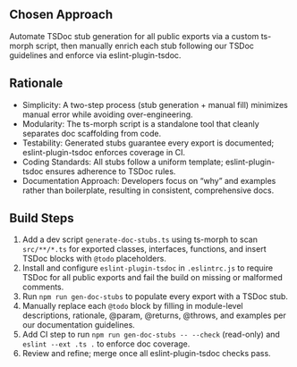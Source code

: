 ## Chosen Approach
Automate TSDoc stub generation for all public exports via a custom ts-morph script, then manually enrich each stub following our TSDoc guidelines and enforce via eslint-plugin-tsdoc.

## Rationale
- Simplicity: A two-step process (stub generation + manual fill) minimizes manual error while avoiding over-engineering.
- Modularity: The ts-morph script is a standalone tool that cleanly separates doc scaffolding from code.
- Testability: Generated stubs guarantee every export is documented; eslint-plugin-tsdoc enforces coverage in CI.
- Coding Standards: All stubs follow a uniform template; eslint-plugin-tsdoc ensures adherence to TSDoc rules.
- Documentation Approach: Developers focus on “why” and examples rather than boilerplate, resulting in consistent, comprehensive docs.

## Build Steps
1. Add a dev script `generate-doc-stubs.ts` using ts-morph to scan `src/**/*.ts` for exported classes, interfaces, functions, and insert TSDoc blocks with `@todo` placeholders.
2. Install and configure `eslint-plugin-tsdoc` in `.eslintrc.js` to require TSDoc for all public exports and fail the build on missing or malformed comments.
3. Run `npm run gen-doc-stubs` to populate every export with a TSDoc stub.
4. Manually replace each `@todo` block by filling in module-level descriptions, rationale, @param, @returns, @throws, and examples per our documentation guidelines.
5. Add CI step to run `npm run gen-doc-stubs -- --check` (read-only) and `eslint --ext .ts .` to enforce doc coverage.
6. Review and refine; merge once all eslint-plugin-tsdoc checks pass.
